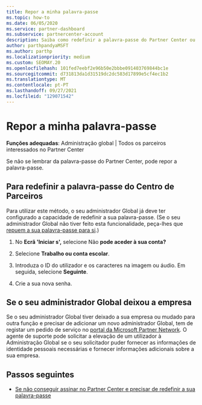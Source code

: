 ```yaml
---
title: Repor a minha palavra-passe
ms.topic: how-to
ms.date: 06/05/2020
ms.service: partner-dashboard
ms.subservice: partnercenter-account
description: Saiba como redefinir a palavra-passe do Partner Center ou obter ajuda da administração Global da sua empresa. Além disso, aprenda a adicionar um novo administrador partner center global.
author: parthpandyaMSFT
ms.author: parthp
ms.localizationpriority: medium
ms.custom: SEOMAY.20
ms.openlocfilehash: 101fed7eebf2e96b50e2bbbe091403769844bc1e
ms.sourcegitcommit: d731813da1d31519dc2dc583d17899e5cf4ec1b2
ms.translationtype: MT
ms.contentlocale: pt-PT
ms.lasthandoff: 09/27/2021
ms.locfileid: "129071542"
---
```

# <a name="reset-my-password"></a>Repor a minha palavra-passe
 
**Funções adequadas**: Administração global | Todos os parceiros interessados no Partner Center

Se não se lembrar da palavra-passe do Partner Center, pode repor a palavra-passe.

## <a name="to-reset-your-partner-center-password"></a>Para redefinir a palavra-passe do Centro de Parceiros

Para utilizar este método, o seu administrador Global já deve ter configurado a capacidade de redefinir a sua palavra-passe. (Se o seu administrador Global não tiver feito esta funcionalidade, peça-lhes que [repuem a sua palavra-passe para si](reset-a-user-password.md).)

1. No **Ecrã 'Iniciar s',** selecione Não  **pode aceder à sua conta?**

2. Selecione **Trabalho ou conta escolar**.

3. Introduza o ID do utilizador e os caracteres na imagem ou áudio. Em seguida, selecione **Seguinte**.

4. Crie a sua nova senha.

## <a name="if-your-global-admin-has-left-the-company"></a>Se o seu administrador Global deixou a empresa

Se o seu administrador Global tiver deixado a sua empresa ou mudado para outra função e precisar de adicionar um novo administrador Global, tem de registar um pedido de serviço no [portal da Microsoft Partner Network](https://partner.microsoft.com/commercial#/). O agente de suporte pode solicitar a elevação de um utilizador à Administração Global se o seu solicitador puder fornecer as informações de identidade pessoais necessárias e fornecer informações adicionais sobre a sua empresa. 

## <a name="next-steps"></a>Passos seguintes

- [Se não conseguir assinar no Partner Center e precisar de redefinir a sua palavra-passe](unable-to-sign-in.md)